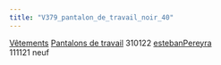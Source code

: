 ```yaml
---
title: "V379_pantalon_de_travail_noir_40"
---
```


[Vêtements](notes/equipements/L_Vetements.md) [Pantalons de travail](notes/equipements/vetements/V_PantalonsDeTravail.md) 310122 [estebanPereyra](notes/utilisateurs/beneficiaires/estebanPereyra.md)\
111121 neuf